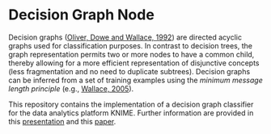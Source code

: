 # Decision Graph Node

Decision graphs ([Oliver, Dowe and Wallace, 1992](http://citeseerx.ist.psu.edu/viewdoc/download?doi=10.1.1.52.1476&rep=rep1&type=pdf)) are directed acyclic graphs used for classification purposes. In contrast to decision trees, the graph representation permits two or more nodes to have a common child, thereby allowing for a more efficient representation of disjunctive concepts (less fragmentation and no need to duplicate subtrees). Decision graphs can be inferred from a set of training examples using the *minimum message length principle* (e.g., [Wallace, 2005](http://link.springer.com/book/10.1007%2F0-387-27656-4)).

This repository contains the implementation of a decision graph classifier for the data analytics platform KNIME. Further information are provided in this [presentation](DecisionGraph_presentation.pdf) and this [paper](DecisionGraph_paper.pdf).
